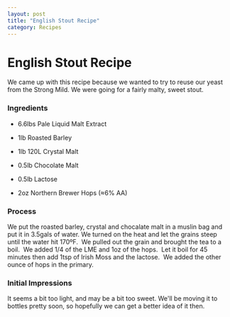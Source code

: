 ```yaml
---
layout: post
title: "English Stout Recipe"
category: Recipes
---
```


English Stout Recipe
====================

We came up with this recipe because we wanted to try to reuse our yeast from the Strong Mild. We were going for a fairly malty, sweet stout.

### Ingredients

*   6.6lbs Pale Liquid Malt Extract

*   1lb Roasted Barley

*   1lb 120L Crystal Malt

*   0.5lb Chocolate Malt

*   0.5lb Lactose

*   2oz Northern Brewer Hops (≈6% AA)

### Process

We put the roasted barley, crystal and chocalate malt in a muslin bag and put it in 3.5gals of water. We turned on the heat and let the grains steep until the water hit 170ºF.  We pulled out the grain and brought the tea to a boil.  We added 1/4 of the LME and 1oz of the hops.  Let it boil for 45 minutes then add 1tsp of Irish Moss and the lactose.  We added the other ounce of hops in the primary.

### Initial Impressions

It seems a bit too light, and may be a bit too sweet. We'll be moving it to bottles pretty soon, so hopefully we can get a better idea of it then.